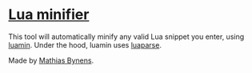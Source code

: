 # [Lua minifier](https://mothereff.in/lua-minifier)

This tool will automatically minify any valid Lua snippet you enter, using [luamin](https://mths.be/luamin). Under the hood, luamin uses [luaparse](http://oxyc.github.com/luaparse/).

Made by [Mathias Bynens](https://mathiasbynens.be/).